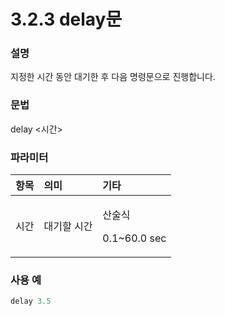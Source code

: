 ﻿# 3.2.3 delay문

### 설명

지정한 시간 동안 대기한 후 다음 명령문으로 진행합니다.

### 문법

delay &lt;시간&gt;

### 파라미터

<table>
  <thead>
    <tr>
      <th style="text-align:left">항목</th>
      <th style="text-align:left">의미</th>
      <th style="text-align:left">기타</th>
    </tr>
  </thead>
  <tbody>
    <tr>
      <td style="text-align:left">시간</td>
      <td style="text-align:left">대기할 시간</td>
      <td style="text-align:left">
        <p>산술식</p>
        <p>0.1~60.0 sec</p>
      </td>
    </tr>
  </tbody>
</table>

### 사용 예

```python
delay 3.5
```



